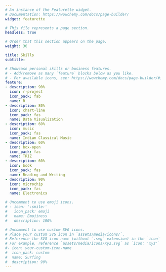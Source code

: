```yaml
---
# An instance of the Featurette widget.
# Documentation: https://wowchemy.com/docs/page-builder/
widget: featurette

# This file represents a page section.
headless: true

# Order that this section appears on the page.
weight: 30

title: Skills
subtitle:

# Showcase personal skills or business features.
# - Add/remove as many `feature` blocks below as you like.
# - For available icons, see: https://wowchemy.com/docs/page-builder/#icons
feature:
- description: 90%
  icon: r-project
  icon_pack: fab
  name: R
- description: 80%
  icon: chart-line
  icon_pack: fas
  name: Data Visualization
- description: 60%
  icon: music
  icon_pack: fas
  name: Indian Classical Music
- description: 60%
  icon: box-open
  icon_pack: fas
  name: TRIZ
- description: 60%
  icon: book
  icon_pack: fas
  name: Reading and Writing
- description: 90%
  icon: microchip
  icon_pack: fas
  name: Electronics

# Uncomment to use emoji icons.
# - icon: ':smile:'
#   icon_pack: emoji
#   name: Emojiness
#   description: 100%

# Uncomment to use custom SVG icons.
# Place your custom SVG icon in `assets/media/icons/`.
# Reference the SVG icon name (without `.svg` extension) in the `icon` field.
# For example, reference `assets/media/icons/xyz.svg` as `icon: 'xyz'`
#- icon: your-custom-icon-name
#  icon_pack: custom
#  name: Surfing
#  description: 90%
---
```

